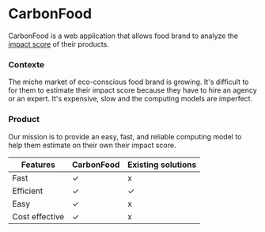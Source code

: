 # CarbonFood

CarbonFood is a web application that allows food brand to analyze the [impact score](http://impactntechscore.impactscore.fr/) of their products.

### Contexte

The miche market of eco-conscious food brand is growing. It's difficult to for them to estimate their impact score because they have to hire an agency or an expert. It's expensive, slow and the computing models are imperfect.

### Product

Our mission is to provide an easy, fast, and reliable computing model to help them estimate on their own their impact score. 

| Features | CarbonFood | Existing solutions |
| --- | --- | --- |
| Fast | ✓ | x |
| Efficient | ✓ | ✓ |
| Easy | ✓ | x |
| Cost effective | ✓ | x |
